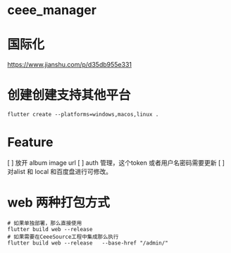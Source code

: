 # ceee_manager

# 国际化
https://www.jianshu.com/p/d35db955e331

# 创建创建支持其他平台

```
flutter create --platforms=windows,macos,linux .
```

# Feature
[ ] 放开 album image url
[ ] auth 管理，这个token 或者用户名密码需要更新
[ ] 对alist 和 local 和百度盘进行可修改。

# web 两种打包方式
```
# 如果单独部署，那么直接使用 
flutter build web --release
# 如果需要在CeeeSource工程中集成那么执行
flutter build web --release   --base-href "/admin/"
```

